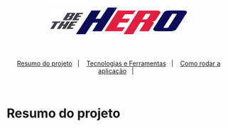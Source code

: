  <h1 align="center">
  <img src="assets/logo.svg" width="308" height="60" ></img>
 </h1>

<br>
 
 <p align="center">
  <a href="#resumo-do-projeto">Resumo do projeto</a>&nbsp;&nbsp;&nbsp;|&nbsp;&nbsp;&nbsp;
  <a href="#">Tecnologias e Ferramentas</a>&nbsp;&nbsp;&nbsp;|&nbsp;&nbsp;&nbsp;
  <a href="#">Como rodar a aplicação</a>&nbsp;&nbsp;&nbsp;|&nbsp;&nbsp;&nbsp;
 </p>
 
 
 <br>
 
 # Resumo do projeto
